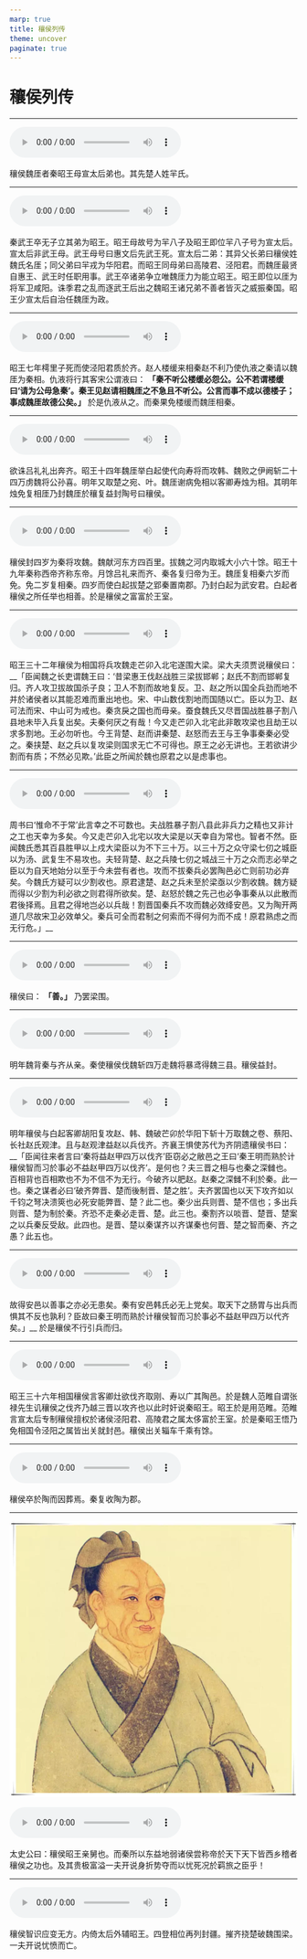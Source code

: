 ```yaml
---
marp: true
title: 穰侯列传
theme: uncover
paginate: true
---
```


# 穰侯列传

---

![](assets/audios/072/1.mp3)

穰侯魏厓者秦昭王母宣太后弟也。其先楚人姓羋氏。

---

![](assets/audios/072/2.mp3)

秦武王卒无子立其弟为昭王。昭王母故号为羋八子及昭王即位羋八子号为宣太后。宣太后非武王母。武王母号曰惠文后先武王死。宣太后二弟：其异父长弟曰穰侯姓魏氏名厓；同父弟曰羋戎为华阳君。而昭王同母弟曰高陵君、泾阳君。而魏厓最贤自惠王、武王时任职用事。武王卒诸弟争立唯魏厓力为能立昭王。昭王即位以厓为将军卫咸阳。诛季君之乱而逐武王后出之魏昭王诸兄弟不善者皆灭之威振秦国。昭王少宣太后自治任魏厓为政。

---

![](assets/audios/072/3.mp3)

昭王七年樗里子死而使泾阳君质於齐。赵人楼缓来相秦赵不利乃使仇液之秦请以魏厓为秦相。仇液将行其客宋公谓液曰： __「秦不听公楼缓必怨公。公不若谓楼缓曰‘请为公毋急秦’。秦王见赵请相魏厓之不急且不听公。公言而事不成以德楼子；事成魏厓故德公矣。」__ 於是仇液从之。而秦果免楼缓而魏厓相秦。

---

![](assets/audios/072/4.mp3)

欲诛吕礼礼出奔齐。昭王十四年魏厓举白起使代向寿将而攻韩、魏败之伊阙斩二十四万虏魏将公孙喜。明年又取楚之宛、叶。魏厓谢病免相以客卿寿烛为相。其明年烛免复相厓乃封魏厓於穰复益封陶号曰穰侯。

---

![](assets/audios/072/5.mp3)

穰侯封四岁为秦将攻魏。魏献河东方四百里。拔魏之河内取城大小六十馀。昭王十九年秦称西帝齐称东帝。月馀吕礼来而齐、秦各复归帝为王。魏厓复相秦六岁而免。免二岁复相秦。四岁而使白起拔楚之郢秦置南郡。乃封白起为武安君。白起者穰侯之所任举也相善。於是穰侯之富富於王室。

---

![](assets/audios/072/6.mp3)

昭王三十二年穰侯为相国将兵攻魏走芒卯入北宅遂围大梁。梁大夫须贾说穰侯曰： __「臣闻魏之长吏谓魏王曰：‘昔梁惠王伐赵战胜三梁拔邯郸；赵氏不割而邯郸复归。齐人攻卫拔故国杀子良；卫人不割而故地复反。卫、赵之所以国全兵劲而地不并於诸侯者以其能忍难而重出地也。宋、中山数伐割地而国随以亡。臣以为卫、赵可法而宋、中山可为戒也。秦贪戾之国也而毋亲。蚕食魏氏又尽晋国战胜暴子割八县地未毕入兵复出矣。夫秦何厌之有哉！今又走芒卯入北宅此非敢攻梁也且劫王以求多割地。王必勿听也。今王背楚、赵而讲秦楚、赵怒而去王与王争事秦秦必受之。秦挟楚、赵之兵以复攻梁则国求无亡不可得也。原王之必无讲也。王若欲讲少割而有质；不然必见欺。’此臣之所闻於魏也原君之以是虑事也。

---

![](assets/audios/072/7.mp3)

周书曰‘惟命不于常’此言幸之不可数也。夫战胜暴子割八县此非兵力之精也又非计之工也天幸为多矣。今又走芒卯入北宅以攻大梁是以天幸自为常也。智者不然。臣闻魏氏悉其百县胜甲以上戍大梁臣以为不下三十万。以三十万之众守梁七仞之城臣以为汤、武复生不易攻也。夫轻背楚、赵之兵陵七仞之城战三十万之众而志必举之臣以为自天地始分以至于今未尝有者也。攻而不拔秦兵必罢陶邑必亡则前功必弃矣。今魏氏方疑可以少割收也。原君逮楚、赵之兵未至於梁亟以少割收魏。魏方疑而得以少割为利必欲之则君得所欲矣。楚、赵怒於魏之先己也必争事秦从以此散而君後择焉。且君之得地岂必以兵哉！割晋国秦兵不攻而魏必效绛安邑。又为陶开两道几尽故宋卫必效单父。秦兵可全而君制之何索而不得何为而不成！原君熟虑之而无行危。」__ 

---

![](assets/audios/072/8.mp3)

穰侯曰： __「善。」__ 乃罢梁围。

---

![](assets/audios/072/9.mp3)

明年魏背秦与齐从亲。秦使穰侯伐魏斩四万走魏将暴鸢得魏三县。穰侯益封。

---

![](assets/audios/072/10.mp3)

明年穰侯与白起客卿胡阳复攻赵、韩、魏破芒卯於华阳下斩十万取魏之卷、蔡阳、长社赵氏观津。且与赵观津益赵以兵伐齐。齐襄王惧使苏代为齐阴遗穰侯书曰： __「臣闻往来者言曰‘秦将益赵甲四万以伐齐’臣窃必之敝邑之王曰‘秦王明而熟於计穰侯智而习於事必不益赵甲四万以伐齐’。是何也？夫三晋之相与也秦之深雠也。百相背也百相欺也不为不信不为无行。今破齐以肥赵。赵秦之深雠不利於秦。此一也。秦之谋者必曰‘破齐弊晋、楚而後制晋、楚之胜’。夫齐罢国也以天下攻齐如以千钧之弩决溃筴也必死安能弊晋、楚？此二也。秦少出兵则晋、楚不信也；多出兵则晋、楚为制於秦。齐恐不走秦必走晋、楚。此三也。秦割齐以啖晋、楚晋、楚案之以兵秦反受敌。此四也。是晋、楚以秦谋齐以齐谋秦也何晋、楚之智而秦、齐之愚？此五也。

---

![](assets/audios/072/11.mp3)

故得安邑以善事之亦必无患矣。秦有安邑韩氏必无上党矣。取天下之肠胃与出兵而惧其不反也孰利？臣故曰秦王明而熟於计穰侯智而习於事必不益赵甲四万以代齐矣。」__ 於是穰侯不行引兵而归。

---

![](assets/audios/072/12.mp3)

昭王三十六年相国穰侯言客卿灶欲伐齐取刚、寿以广其陶邑。於是魏人范睢自谓张禄先生讥穰侯之伐齐乃越三晋以攻齐也以此时奸说秦昭王。昭王於是用范睢。范睢言宣太后专制穰侯擅权於诸侯泾阳君、高陵君之属太侈富於王室。於是秦昭王悟乃免相国令泾阳之属皆出关就封邑。穰侯出关辎车千乘有馀。

---

![](assets/audios/072/13.mp3)

穰侯卒於陶而因葬焉。秦复收陶为郡。

---

![bg left](assets/images/simaqian.webp)

![](assets/audios/072/14.mp3)

太史公曰：穰侯昭王亲舅也。而秦所以东益地弱诸侯尝称帝於天下天下皆西乡稽者穰侯之功也。及其贵极富溢一夫开说身折势夺而以忧死况於羁旅之臣乎！

---

![](assets/audios/072/15.mp3)

穰侯智识应变无方。内倚太后外辅昭王。四登相位再列封疆。摧齐挠楚破魏围梁。一夫开说忧愤而亡。